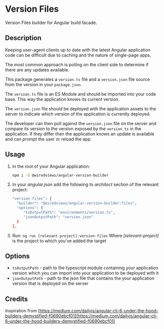 # Version Files

Version Files builder for Angular build facade.

## Description

Keeping user-agent clients up to date with the latest Angular application code can be difficult due to caching and the nature of single-page apps.

The most common approach is polling on the client side to determine if there are any updates available.

This package generates a `version.ts` file and a `version.json` file source from the version in your `package.json`.

The `version.ts` file is an ES Module and should be imported into your code base. This way the application knows its current version.

The `version.json` file should be deployed with the application assets to the server to indicate which version of the application is currently deployed.

The developer can then poll against the `version.json` file on the server and compare its version to the version exposed by the `version.ts` in the application. If they differ then the application knows an update is available and can prompt the user or reload the app.

## Usage

1. In the root of your Angular application:

   ```bash
   npm i -D @wiredviews/angular-version-builder
   ```

2. In your _angular.json_ add the following to _architect_ section of the relevant project:

   ```bash
   "version-files": {
     "builder": "@wiredviews/angular-version-builder:files",
     "options": {
        "tsOutputPath": "environments/version.ts",
        "jsonOutputPath": "version.json"
     }
   },
   ```

3. Run: `ng run [relevant-project]:version-files`
   Where _[relevant-project]_ is the project to which you've added the target

## Options

- `tsOutputPath` - path to the typescript module containing your application version which you can import into your application to be deployed with it
- `jsonOutputPath` - path to the json file that contains the your application version that is deployed on the server

## Credits

Inspiration from [https://medium.com/dailyjs/angular-cli-6-under-the-hood-builders-demystified-f0690ebcf01](https://medium.com/dailyjs/angular-cli-6-under-the-hood-builders-demystified-f0690ebcf01)